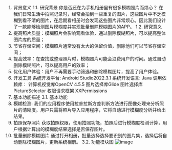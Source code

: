 1.	背景意义
1.1.	研究背景
你是否还在为手机相册里有很多模糊照片而烦心？
在我们日常生活中拍照记录时，经常会拍到一些重复的图片，这些图片中不乏模糊到看不清的图片，在后期看相册时会发现这些图片非常烦心。因此我们设计了一款能够检测图片模糊度并实现批量删除模糊图片的APP。
1.2.	研究意义
1. 提高照片质量：模糊照片会影响观看体验，通过删除模糊照片，可以提高整体图片库的质量；
2. 节省存储空间：模糊照片通常没有太大的保留价值，删除他们可以节省存储空间；
3. 提高效率：在查找或整理照片时，模糊照片可能会浪费用户的时间。通过自动删除模糊照片，可以提高用户的效率；
4. 优化用户体验：用户不再需要手动筛选和删除模糊图片，提高了用户体验。
2.	开发工具
系统开发平台:  Android Studio2022.3.1
系统开发语言:  Java
调用依赖库：  计算机视觉库OpenCV 4.5.5 
              图片选择库Glide
		      图片选择库 PictureSelector
              权限请求框架 XXPermissions
3.	基本功能描述
3.1.	基本功能
1. 模糊检测:
	我们的应用程序使用拉普拉斯方差判断方法进行图像处理来分析照片的清晰度。用户只需将照片导入应用程序，它将自动进行模糊度分析并给出结果。
2. 拍照保存照片
	获取拍照权限，使用拍照功能，拍照后进行模糊度检测计算，用户根据计算出的模糊度结果选择是否保存图片。
3. 批量删除模糊图片
	通过打开相册，批量选择选择要识别的图片集，选择后将自动删除模糊图片，更新系统相册。
3.2.	功能模块图
![image](https://github.com/wenhuizi/Android-OpenCV-BlurImage/assets/169887674/6680a574-f222-4ec6-b662-79d0352a9279)
